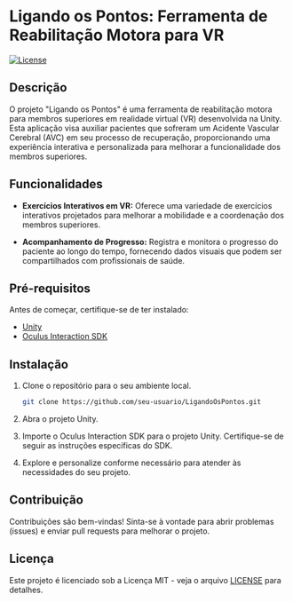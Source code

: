 # **Ligando os Pontos: Ferramenta de Reabilitação Motora para VR**

[![License](https://img.shields.io/badge/license-MIT-blue.svg)](LICENSE)

## Descrição

O projeto "Ligando os Pontos" é uma ferramenta de reabilitação motora para membros superiores em realidade virtual (VR) desenvolvida na Unity. Esta aplicação visa auxiliar pacientes que sofreram um Acidente Vascular Cerebral (AVC) em seu processo de recuperação, proporcionando uma experiência interativa e personalizada para melhorar a funcionalidade dos membros superiores.

## Funcionalidades

- **Exercícios Interativos em VR:** Oferece uma variedade de exercícios interativos projetados para melhorar a mobilidade e a coordenação dos membros superiores.

- **Acompanhamento de Progresso:** Registra e monitora o progresso do paciente ao longo do tempo, fornecendo dados visuais que podem ser compartilhados com profissionais de saúde.

## Pré-requisitos

Antes de começar, certifique-se de ter instalado:

- [Unity](https://unity.com/)
- [Oculus Interaction SDK](https://developer.oculus.com/documentation/unity/unity-getting-started/)

## Instalação

1. Clone o repositório para o seu ambiente local.
   ```bash
   git clone https://github.com/seu-usuario/LigandoOsPontos.git
   ```

2. Abra o projeto Unity.

3. Importe o Oculus Interaction SDK para o projeto Unity. Certifique-se de seguir as instruções específicas do SDK.

4. Explore e personalize conforme necessário para atender às necessidades do seu projeto.

## Contribuição

Contribuições são bem-vindas! Sinta-se à vontade para abrir problemas (issues) e enviar pull requests para melhorar o projeto.

## Licença

Este projeto é licenciado sob a Licença MIT - veja o arquivo [LICENSE](LICENSE) para detalhes.
